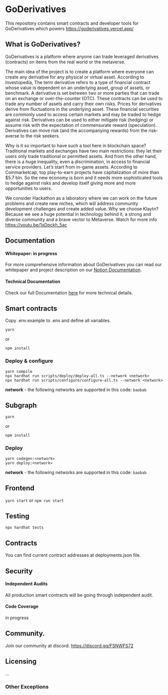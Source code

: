 # GoDerivatives

This repository contains smart contracts and developer tools for GoDerivatives which powers https://goderivatives.vercel.app/

## What is GoDerivatives?

GoDerivatives is a platform where anyone can trade leveraged derivatives (contracts) on items from the real world or the metaverse.

The main idea of the project is to create a platform where everyone can create any derivative for any physical or virtual asset. According to Investopedia, The term derivative refers to a type of financial contract whose value is dependent on an underlying asset, group of assets, or benchmark. A derivative is set between two or more parties that can trade on an exchange or over-the-counter (OTC). These contracts can be used to trade any number of assets and carry their own risks. Prices for derivatives derive from fluctuations in the underlying asset. These financial securities are commonly used to access certain markets and may be traded to hedge against risk. Derivatives can be used to either mitigate risk (hedging) or assume risk with the expectation of commensurate reward (speculation). Derivatives can move risk (and the accompanying rewards) from the risk-averse to the risk seekers.

Why is it so important to have such a tool here in blockchain space? Traditional markets and exchanges have two main restrictions: they let their users only trade traditional or permitted assets. And from the other hand, there is a huge inequality, even a discrimination, in access to financial service providers. Let’s start from in-game assets. According to Coinmarketcap, top play-to-earn projects have capitalization of more than $5.7 bln. So the new economy is born and it needs more sophisticated tools to hedge against risks and develop itself giving more and more opportunities to users.

We consider Hackathon as a laboratory where we can work on the future problems and create new niches, which will address community development challenges and create added value. Why we choose Klaytn? Because we see a huge potential in technology behind it, a strong and diverse community and a brave vector to Metaverse. Watch for more info https://youtu.be/1xDpckh_5ac

## Documentation

#### Whitepaper: in progress

For more comprehensive information about GoDerivatives you can read our whitepaper and project description on our [Notion Documentation](https://husky-breath-587.notion.site/GoDerivatives-Klaytn-Hackathon-0cd736e825d14df3ab060a3742ed21c1).

#### Technical Documentation

Check our full Documentation [here](https://husky-breath-587.notion.site/GoDerivatives-Klaytn-Hackathon-0cd736e825d14df3ab060a3742ed21c1) for more technical details.

## Smart contracts

Copy .env.example to .env and define all variables.

`yarn`

or

`npm install`

### Deploy & configure

```
yarn compile
npx hardhat run scripts/deploy/deploy-all.ts --network <network>
npx hardhat run scripts/configure/configure-all.ts --network <network>
```

**network** - the following networks are supported in this code: `baobab`


## Subgraph

`yarn`

or

`npm install`

### Deploy

```
yarn codegen:<network>
yarn deploy:<network>
```

**network** - the following networks are supported in this code: `baobab`

## Frontend

`yarn start`
or
`npm run start`

## Testing

```
npx hardhat tests
```

## Contracts

You can find current contract addresses at deployments.json file.

## Security

#### Independent Audits

All production smart contracts will be going through independent audit.

#### Code Coverage

in progress

## Community.

Join our community at discord.
https://discord.gg/FSNWFS72

## Licensing

...

### Other Exceptions